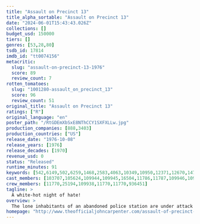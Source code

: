 ```yaml
---
title: "Assault on Precinct 13"
title_alpha_sortable: "Assault on Precinct 13"
date: "2024-06-01T15:43:43.026Z"
collections: []
budget_usd: 150000
tiers: []
genres: [53,28,80]
tsdb_id: 17814
imdb_id: "tt0074156"
metacritic:
  slug: "assault-on-precinct-13-1976"
  score: 89
  review_count: 7
rotten_tomatoes:
  slug: "1001280-assault_on_precinct_13"
  score: 96
  review_count: 51
original_title: "Assault on Precinct 13"
ratings: ["R"]
original_language: "en"
poster_path: "/RtGDEmXbSxE8NThCCY1SXFXLLw.jpg"
production_companies: [888,3403]
production_countries: ["US"]
release_date: "1976-10-08"
release_years: [1976]
release_decades: [1970]
revenue_usd: 0
status: "Released"
runtime_minutes: 91
keywords: [542,6149,502,6259,1468,2583,4063,10349,10950,12371,12670,14707,14825,15234,15321,18107,156257,157481,160798,168713,177317,226254,227951,279115]
cast_members: [103707,105624,109944,109945,16504,11786,11787,109946,109947,109949,30553,53261,15449,109957,11770]
crew_members: [11770,25194,109938,11770,11770,936451]
tagline: >
  A white-hot night of hate!
overview: >
  The lone inhabitants of an abandoned police station are under attack by the overwhelming numbers of a seemingly unstoppable street gang.
homepage: "http://www.theofficialjohncarpenter.com/assault-of-precinct-13/"
---
```

